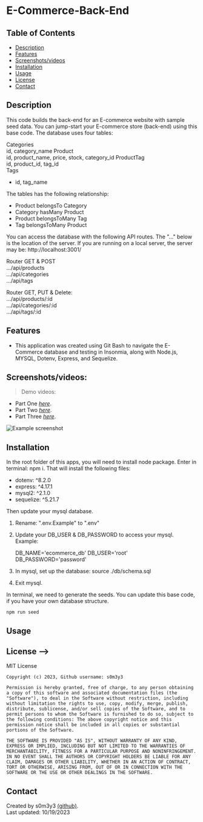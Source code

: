 # E-Commerce-Back-End


## Table of Contents

- [Description](#description)
- [Features](#features)
- [Screenshots/videos](#Screenshots/videos)
- [Installation](#Installation)
- [Usage](#usage)
- [License](#license)
- [Contact](#contact)

## Description
This code builds the back-end for an E-commerce website with sample seed data. You can jump-start your E-commerce store (back-end) using this base code. The database uses four tables: 

Categories  
  id, category_name
Product  
  id, product_name, price, stock, category_id
ProductTag  
  id, product_id, tag_id  
Tags
*  id, tag_name

The tables has the following relationship: 
* Product belongsTo Category
* Category hasMany Product
* Product belongsToMany Tag
* Tag belongsToMany Product

You can access the database with the following API routes. The "..." below is the location of the server. If you are running on a local server, the server may be: http://localhost:3001/

Router GET & POST  
.../api/products  
.../api/categories  
.../api/tags  

Router GET, PUT & Delete:   
.../api/products/:id  
.../api/categories/:id  
.../api/tags/:id  

## Features

- This application was created using Git Bash to navigate the E-Commerce database and testing in Insonmia, along with Node.js, MYSQL, Dotenv, Express, and Sequelize.


## Screenshots/videos:

> Demo videos: 
- Part One [_here_](https://drive.google.com/). 
- Part Two [_here_](https://drive.google.com/). 
- Part Three [_here_](https://drive.google.com/). 


![Example screenshot](https://github.com/)


## Installation
In the root folder of this apps, you will need to install node package. Enter in terminal: npm i. 
That will install the following files: 
* dotenv: ^8.2.0
* express: ^4.17.1
* mysql2: ^2.1.0
* sequelize: ^5.21.7

Then update your mysql database. 
1. Rename: ".env.Example" to ".env"
2. Update your DB_USER & DB_PASSWORD to access your mysql. Example: 

    DB_NAME='ecommerce_db'
    DB_USER='root'
    DB_PASSWORD='password'
3. In mysql, set up the database: 
    source ./db/schema.sql
4. Exit mysql.

In terminal, we need to generate the seeds. You can update this base code, if you have your own database structure. 

    npm run seed

## Usage


## License -->

  MIT License

    Copyright (c) 2023, Github username: s0m3y3
    
    Permission is hereby granted, free of charge, to any person obtaining a copy of this software and associated documentation files (the "Software"), to deal in the Software without restriction, including without limitation the rights to use, copy, modify, merge, publish, distribute, sublicense, and/or sell copies of the Software, and to permit persons to whom the Software is furnished to do so, subject to the following conditions: The above copyright notice and this permission notice shall be included in all copies or substantial portions of the Software.
    
    THE SOFTWARE IS PROVIDED "AS IS", WITHOUT WARRANTY OF ANY KIND, EXPRESS OR IMPLIED, INCLUDING BUT NOT LIMITED TO THE WARRANTIES OF MERCHANTABILITY, FITNESS FOR A PARTICULAR PURPOSE AND NONINFRINGEMENT. IN NO EVENT SHALL THE AUTHORS OR COPYRIGHT HOLDERS BE LIABLE FOR ANY CLAIM, DAMAGES OR OTHER LIABILITY, WHETHER IN AN ACTION OF CONTRACT, TORT OR OTHERWISE, ARISING FROM, OUT OF OR IN CONNECTION WITH THE SOFTWARE OR THE USE OR OTHER DEALINGS IN THE SOFTWARE.


## Contact

Created by s0m3y3 [(github)](https://github.com/s0m3y3/E-commerce).  
Last updated: 10/19/2023